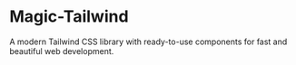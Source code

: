 # Magic-Tailwind
A modern Tailwind CSS library with ready-to-use components for fast and beautiful web development.
